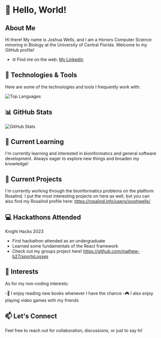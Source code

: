 # 👋 Hello, World!

## About Me

Hi there! My name is Joshua Wells, and I am a Honors Computer Science minoring in Biology at the University of Central Florida. Welcome to my GitHub profile!

- 🌐 Find me on the web: [My LinkedIn](https://www.linkedin.com/in/joshuawellscsbio/)

## 🔧 Technologies & Tools

Here are some of the technologies and tools I frequently work with:

![Top Languages](https://github-readme-stats.vercel.app/api/top-langs/?username=jooshwells&layout=compact&theme=dark)

## 📊 GitHub Stats

![GitHub Stats](https://github-readme-stats.vercel.app/api?username=jooshwells&count_private=true&show_icons=true&theme=dark)

## 🌱 Current Learning

I'm currently learning and interested in bioinformatics and general software development. Always eager to explore new things and broaden my knowledge!

## 🎯 Current Projects

I'm currently working through the bioinformatics problems on the platform Rosalind. I put the most interesting projects on here as well, but you can also find my Rosalind profile here: https://rosalind.info/users/jooshwells/

## 💻 Hackathons Attended

Knight Hacks 2023
- First hackathon attended as an undergraduate
- Learned some fundamentals of the React framework
- Check out my groups project here! https://github.com/mathew-b27/sportsLosses
  
## 🚀 Interests

As for my non-coding interests:

-📖 I enjoy reading new books whenever I have the chance
-🎮 I also enjoy playing video games with my friends

## 📫 Let's Connect

Feel free to reach out for collaboration, discussions, or just to say hi!
